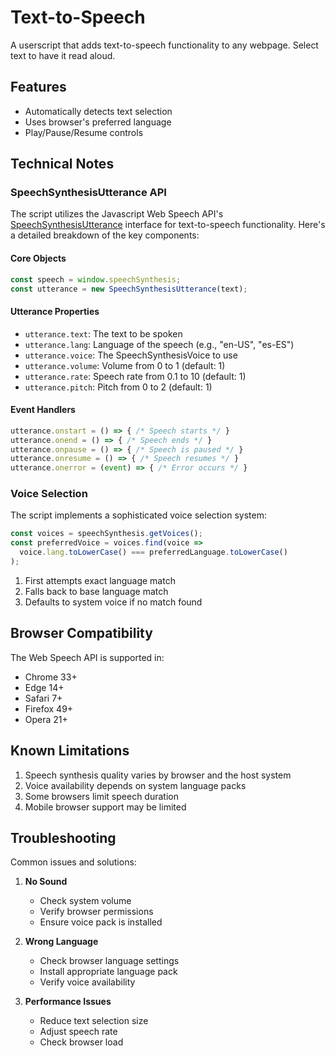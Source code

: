# Text-to-Speech

A userscript that adds text-to-speech functionality to any webpage. Select text to have it read aloud.

## Features

- Automatically detects text selection
- Uses browser's preferred language
- Play/Pause/Resume controls

## Technical Notes

### SpeechSynthesisUtterance API

The script utilizes the Javascript Web Speech API's [SpeechSynthesisUtterance](https://developer.mozilla.org/en-US/docs/Web/API/SpeechSynthesisUtterance) interface for text-to-speech functionality. Here's a detailed breakdown of the key components:

#### Core Objects

```javascript
const speech = window.speechSynthesis;
const utterance = new SpeechSynthesisUtterance(text);
```

#### Utterance Properties

- `utterance.text`: The text to be spoken
- `utterance.lang`: Language of the speech (e.g., "en-US", "es-ES")
- `utterance.voice`: The SpeechSynthesisVoice to use
- `utterance.volume`: Volume from 0 to 1 (default: 1)
- `utterance.rate`: Speech rate from 0.1 to 10 (default: 1)
- `utterance.pitch`: Pitch from 0 to 2 (default: 1)

#### Event Handlers

```javascript
utterance.onstart = () => { /* Speech starts */ }
utterance.onend = () => { /* Speech ends */ }
utterance.onpause = () => { /* Speech is paused */ }
utterance.onresume = () => { /* Speech resumes */ }
utterance.onerror = (event) => { /* Error occurs */ }
```

### Voice Selection

The script implements a sophisticated voice selection system:

```javascript
const voices = speechSynthesis.getVoices();
const preferredVoice = voices.find(voice => 
  voice.lang.toLowerCase() === preferredLanguage.toLowerCase()
);
```

1. First attempts exact language match
2. Falls back to base language match
3. Defaults to system voice if no match found

## Browser Compatibility

The Web Speech API is supported in:
- Chrome 33+
- Edge 14+
- Safari 7+
- Firefox 49+
- Opera 21+

## Known Limitations

1. Speech synthesis quality varies by browser and the host system
2. Voice availability depends on system language packs
3. Some browsers limit speech duration
4. Mobile browser support may be limited

## Troubleshooting

Common issues and solutions:

1. **No Sound**
   - Check system volume
   - Verify browser permissions
   - Ensure voice pack is installed

2. **Wrong Language**
   - Check browser language settings
   - Install appropriate language pack
   - Verify voice availability

3. **Performance Issues**
   - Reduce text selection size
   - Adjust speech rate
   - Check browser load

